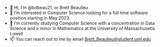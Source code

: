 - 👋 Hi, I’m @bdbeau21, or Brett Beaulieu
- 👀 I’m interested in Computer Science looking for a full time software position starting in May 2023.
- 🌱 I’m currently studying Computer Science with a concentration in Data Science and a minor in Mathematics at the University of Massachusetts Lowell
- 📫 You can reach out to me by email Brett_Beaulieu@student.uml.edu

<!---
bdbeau21/bdbeau21 is a ✨ special ✨ repository because its `README.md` (this file) appears on your GitHub profile.
You can click the Preview link to take a look at your changes.
--->
